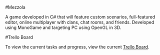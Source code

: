#Mezzola

A game developed in C# that will feature custom scenarios, full-featured editor, online multiplayer with clans, chat rooms, and friends. Developed using MonoGame and targeting PC using OpenGL in 3D.

#Trello Board

To view the current tasks and progress, view the current [Trello Board](https://trello.com/board/develop-a-prototype-of-a-tower-defense-game/51d4d49f4737cabd0c000eb5).
